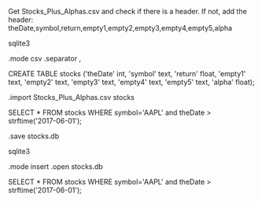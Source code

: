 Get Stocks_Plus_Alphas.csv and check if there is a header. If not, add the header:
theDate,symbol,return,empty1,empty2,empty3,empty4,empty5,alpha

sqlite3

.mode csv
.separator ,

CREATE TABLE stocks ('theDate' int, 'symbol' text, 'return' float, 'empty1' text, 'empty2' text, 'empty3' text, 'empty4' text, 'empty5' text, 'alpha' float);

.import Stocks_Plus_Alphas.csv stocks

SELECT * FROM stocks WHERE symbol='AAPL' and theDate > strftime('2017-06-01');

.save stocks.db

sqlite3

.mode insert
.open stocks.db

SELECT * FROM stocks WHERE symbol='AAPL' and theDate > strftime('2017-06-01');